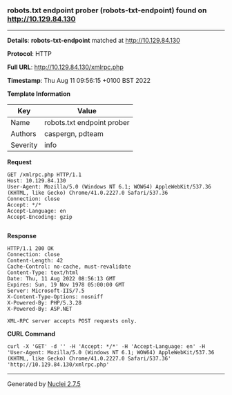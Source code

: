 ### robots.txt endpoint prober (robots-txt-endpoint) found on http://10.129.84.130
---
**Details**: **robots-txt-endpoint**  matched at http://10.129.84.130

**Protocol**: HTTP

**Full URL**: http://10.129.84.130/xmlrpc.php

**Timestamp**: Thu Aug 11 09:56:15 +0100 BST 2022

**Template Information**

| Key | Value |
|---|---|
| Name | robots.txt endpoint prober |
| Authors | caspergn, pdteam |
| Severity | info |

**Request**
```http
GET /xmlrpc.php HTTP/1.1
Host: 10.129.84.130
User-Agent: Mozilla/5.0 (Windows NT 6.1; WOW64) AppleWebKit/537.36 (KHTML, like Gecko) Chrome/41.0.2227.0 Safari/537.36
Connection: close
Accept: */*
Accept-Language: en
Accept-Encoding: gzip


```

**Response**
```http
HTTP/1.1 200 OK
Connection: close
Content-Length: 42
Cache-Control: no-cache, must-revalidate
Content-Type: text/html
Date: Thu, 11 Aug 2022 08:56:13 GMT
Expires: Sun, 19 Nov 1978 05:00:00 GMT
Server: Microsoft-IIS/7.5
X-Content-Type-Options: nosniff
X-Powered-By: PHP/5.3.28
X-Powered-By: ASP.NET

XML-RPC server accepts POST requests only.
```


**CURL Command**
```
curl -X 'GET' -d '' -H 'Accept: */*' -H 'Accept-Language: en' -H 'User-Agent: Mozilla/5.0 (Windows NT 6.1; WOW64) AppleWebKit/537.36 (KHTML, like Gecko) Chrome/41.0.2227.0 Safari/537.36' 'http://10.129.84.130/xmlrpc.php'
```
---
Generated by [Nuclei 2.7.5](https://github.com/projectdiscovery/nuclei)